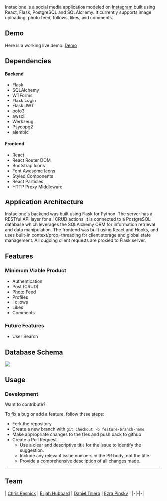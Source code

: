 Instaclone is a social media application modeled on [Instagram](https://instagram.com) built using React, Flask, PostgreSQL and SQLAlchemy. It currently supports image uploading, photo feed, follows, likes, and comments.

## Demo

Here is a working live demo: [Demo](https://instaclone-group.herokuapp.com/)

## Dependencies

#### Backend

-   Flask
-   SQLAlchemy
-   WTForms
-   Flask Login
-   Flask JWT
-   boto3
-   awscli
-   Werkzeug
-   Psycopg2
-   alembic

#### Frontend

-   React
-   React Router DOM
-   Bootstrap Icons
-   Font Awesome Icons
-   Styled Components
-   React Particles
-   HTTP Proxy Middleware

## Application Architecture

Instaclone's backend was built using Flask for Python. The server has a RESTful API layer for all CRUD actions. It is connected to a PostgreSQL database which leverages the SQLAlchemy ORM for information retrieval and data manipulation. The frontend was built using React and Hooks, and uses built-in context/prop=threading for client storage and global state management. All ougoing client requests are proxied to Flask server.

## Features

### Minimum Viable Product

-   Authentication
-   Post (CRUD)
-   Photo Feed
-   Profiles
-   Follows
-   Likes
-   Comments

### Future Features

-   User Search

## Database Schema

<img src="https://insta-group-project.s3.amazonaws.com/database-schema.png"/>

## Usage

### Development

Want to contribute?

To fix a bug or add a feature, follow these steps:

- Fork the repository
- Create a new branch with `git checkout -b feature-branch-name`
- Make appropriate changes to the files and push back to github
- Create a Pull Request
   - Use a clear and descriptive title for the issue to identify the suggestion.
   - Include any relevant issue numbers in the PR body, not the title.
   - Provide a comprehensive description of all changes made.

--------------------------------------------------------
## Team

| [Chris Resnick](https://github.com/) | [Elijah Hubbard](https://github.com/) | [Daniel Tillero](https://github.com/gardensgreen) | [Ezra Pinsky](https://github.com/) |
|-|-|-|


